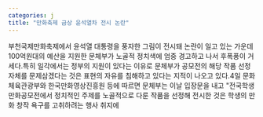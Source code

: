 ```yaml
---
categories: j
title: "만화축제 금상 윤석열차 전시 논란"
---
```

부천국제만화축제에서 윤석열 대통령을 풍자한 그림이 전시돼 논란이 일고 있는 가운데 100억원대의 예산을 지원한 문체부가 노골적 정치색에 엄중 경고하고 나서 후폭풍이 거세다.특히 일각에서는 정부의 지원이 있다는 이유로 문체부가 공모전의 해당 작품 선정 자체를 문제삼겠다는 것은 표현의 자유를 침해하고 있다는 지적이 나오고 있다.4일 문화체육관광부와 한국만화영상진흥원 등에 따르면 문체부는 이날 입장문을 내고 "전국학생만화공모전에서 정치적인 주제를 노골적으로 다룬 작품을 선정해 전시한 것은 학생의 만화 창작 욕구를 고취하려는 행사 취지에